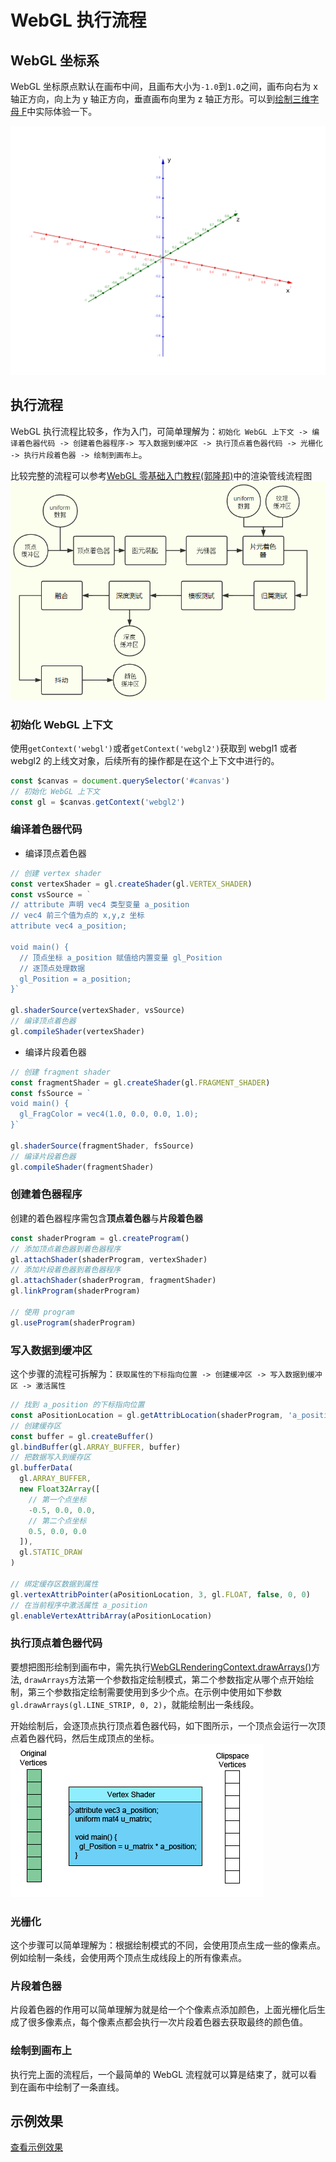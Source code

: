 # WebGL 执行流程

## WebGL 坐标系

WebGL 坐标原点默认在画布中间，且画布大小为`-1.0`到`1.0`之间，画布向右为 x 轴正方向，向上为 y 轴正方向，垂直画布向里为 z 轴正方形。可以到[绘制三维字母 F](../9.%20%E7%BB%98%E5%88%B6%E4%B8%89%E7%BB%B4%E5%AD%97%E6%AF%8D%20F/)中实际体验一下。

![坐标](./%E5%9D%90%E6%A0%87.png)

## 执行流程

WebGL 执行流程比较多，作为入门，可简单理解为：`初始化 WebGL 上下文 -> 编译着色器代码 -> 创建着色器程序-> 写入数据到缓冲区 -> 执行顶点着色器代码 -> 光栅化 -> 执行片段着色器 -> 绘制到画布上`。

比较完整的流程可以参考[WebGL 零基础入门教程(郭隆邦)](http://www.yanhuangxueyuan.com/WebGL/)中的渲染管线流程图
![WebGL 执行流程](./webgl-process.png)

### 初始化 WebGL 上下文

使用`getContext('webgl')`或者`getContext('webgl2')`获取到 webgl1 或者 webgl2 的上线文对象，后续所有的操作都是在这个上下文中进行的。

```js
const $canvas = document.querySelector('#canvas')
// 初始化 WebGL 上下文
const gl = $canvas.getContext('webgl2')
```

### 编译着色器代码

- 编译顶点着色器

```js
// 创建 vertex shader
const vertexShader = gl.createShader(gl.VERTEX_SHADER)
const vsSource = `
// attribute 声明 vec4 类型变量 a_position
// vec4 前三个值为点的 x,y,z 坐标
attribute vec4 a_position;

void main() {
  // 顶点坐标 a_position 赋值给内置变量 gl_Position
  // 逐顶点处理数据
  gl_Position = a_position;
}`

gl.shaderSource(vertexShader, vsSource)
// 编译顶点着色器
gl.compileShader(vertexShader)
```

- 编译片段着色器

```js
// 创建 fragment shader
const fragmentShader = gl.createShader(gl.FRAGMENT_SHADER)
const fsSource = `
void main() {
  gl_FragColor = vec4(1.0, 0.0, 0.0, 1.0);
}`

gl.shaderSource(fragmentShader, fsSource)
// 编译片段着色器
gl.compileShader(fragmentShader)
```

### 创建着色器程序

创建的着色器程序需包含**顶点着色器**与**片段着色器**

```js
const shaderProgram = gl.createProgram()
// 添加顶点着色器到着色器程序
gl.attachShader(shaderProgram, vertexShader)
// 添加片段着色器到着色器程序
gl.attachShader(shaderProgram, fragmentShader)
gl.linkProgram(shaderProgram)

// 使用 program
gl.useProgram(shaderProgram)
```

### 写入数据到缓冲区

这个步骤的流程可拆解为：`获取属性的下标指向位置 -> 创建缓冲区 -> 写入数据到缓冲区 -> 激活属性`

```js
// 找到 a_position 的下标指向位置
const aPositionLocation = gl.getAttribLocation(shaderProgram, 'a_position')
// 创建缓存区
const buffer = gl.createBuffer()
gl.bindBuffer(gl.ARRAY_BUFFER, buffer)
// 把数据写入到缓存区
gl.bufferData(
  gl.ARRAY_BUFFER,
  new Float32Array([
    // 第一个点坐标
    -0.5, 0.0, 0.0,
    // 第二个点坐标
    0.5, 0.0, 0.0
  ]),
  gl.STATIC_DRAW
)

// 绑定缓存区数据到属性
gl.vertexAttribPointer(aPositionLocation, 3, gl.FLOAT, false, 0, 0)
// 在当前程序中激活属性 a_position
gl.enableVertexAttribArray(aPositionLocation)
```

### 执行顶点着色器代码

要想把图形绘制到画布中，需先执行[WebGLRenderingContext.drawArrays()](https://developer.mozilla.org/zh-CN/docs/Web/API/WebGLRenderingContext/drawArrays)方法, `drawArrays`方法第一个参数指定绘制模式，第二个参数指定从哪个点开始绘制，第三个参数指定绘制需要使用到多少个点。在示例中使用如下参数`gl.drawArrays(gl.LINE_STRIP, 0, 2)`，就能绘制出一条线段。

开始绘制后，会逐顶点执行顶点着色器代码，如下图所示，一个顶点会运行一次顶点着色器代码，然后生成顶点的坐标。
![顶点着色器执行流程](./vertex-shader.gif)

### 光栅化

这个步骤可以简单理解为：根据绘制模式的不同，会使用顶点生成一些的像素点。例如绘制一条线，会使用两个顶点生成线段上的所有像素点。

### 片段着色器

片段着色器的作用可以简单理解为就是给一个个像素点添加颜色，上面光栅化后生成了很多像素点，每个像素点都会执行一次片段着色器去获取最终的颜色值。

### 绘制到画布上

执行完上面的流程后，一个最简单的 WebGL 流程就可以算是结束了，就可以看到在画布中绘制了一条直线。

## 示例效果

[查看示例效果](./demo.html)
